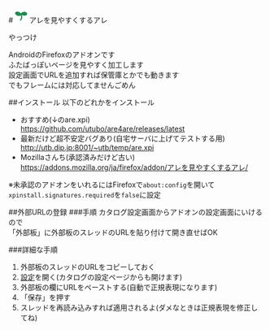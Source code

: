#![logo](https://github.com/utubo/are4are/raw/master/src/icons/are4are-32.png)アレを見やすくするアレ

やっつけ

AndroidのFirefoxのアドオンです  
ふたばっぽいページを見やすく加工します  
設定画面でURLを追加すれば保管庫とかでも動きます  
でもフレームには対応してませんごめん

##インストール
以下のどれかをインストール  
 - おすすめ(↓のare.xpi)  
<https://github.com/utubo/are4are/releases/latest>
 - 最新だけど超不安定バグあり(自宅サーバに上げてテストする用)  
<http://utb.dip.jp:8001/~utb/temp/are.xpi>
 - Mozillaさんち(承認済みだけど古い)  
<https://addons.mozilla.org/ja/firefox/addon/アレを見やすくするアレ/>  

※未承認のアドオンをいれるにはFirefoxで`about:config`を開いて`xpinstall.signatures.required`を`false`に設定

##外部URLの登録
###手順
カタログ設定画面からアドオンの設定画面にいけるので  
「外部板」に外部板のスレッドのURLを貼り付けて開き直せばOK

###詳細な手順
1. 外部板のスレッドのURLをコピーしておく
1. [設定](http://x123.x0.to/~are/)を開く(カタログの設定ページからも開けます)
1. 外部板の欄にURLをペーストする(自動で正規表現になります)
1. 「保存」を押す
1. スレッドを再読み込みすれば適用されるよ(ダメなときは正規表現を修正してね)

